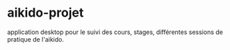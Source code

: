 # aikido-projet
application desktop pour le suivi des cours, stages, différentes sessions de pratique de l'aikido.
